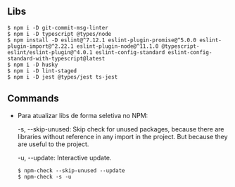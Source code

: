 ## Libs
    $ npm i -D git-commit-msg-linter
    $ npm i -D typescript @types/node
    $ npm install -D eslint@^7.12.1 eslint-plugin-promise@^5.0.0 eslint-plugin-import@^2.22.1 eslint-plugin-node@^11.1.0 @typescript-eslint/eslint-plugin@^4.0.1 eslint-config-standard eslint-config-standard-with-typescript@latest
    $ npm i -D husky
    $ npm i -D lint-staged
    $ npm i -D jest @types/jest ts-jest

## Commands

-   Para atualizar libs de forma seletiva no NPM:
    
    -s, --skip-unused: Skip check for unused packages, because there are libraries without reference in any import in the project. But because they are useful to the project.

    -u, --update: Interactive update.

        $ npm-check --skip-unused --update
        $ npm-check -s -u

